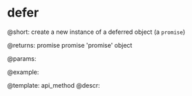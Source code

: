 defer
=============

@short: create a new instance of a deferred object (a `promise`)
	
    
@returns:
promise		promise	 	'promise' object	

@params:

@example:

@template:	api_method
@descr:

